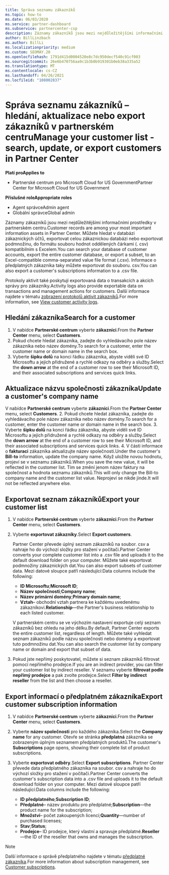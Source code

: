 ```yaml
---
title: Správa seznamu zákazníků
ms.topic: how-to
ms.date: 06/03/2020
ms.service: partner-dashboard
ms.subservice: partnercenter-csp
description: Záznamy zákazníků jsou mezi nejdůležitějšími informačními prostředky. Naučte se zobrazovat, Hledat, aktualizovat & informace o exportu v seznamu zákazníků partnerského centra.
author: BillLinzbach
ms.author: BillLi
ms.localizationpriority: medium
ms.custom: SEOMAY.20
ms.openlocfilehash: 1791d415d0004520e8c7dc950decf540c91cf003
ms.sourcegitcommit: 26e6b470756aa9c1b3b0b919301b0eb38a335a52
ms.translationtype: MT
ms.contentlocale: cs-CZ
ms.lasthandoff: 04/26/2021
ms.locfileid: "108002837"
---
```

# <a name="manage-your-customer-list---search-update-or-export-customers-in-partner-center"></a><span data-ttu-id="df54f-104">Správa seznamu zákazníků – hledání, aktualizace nebo export zákazníků v partnerském centru</span><span class="sxs-lookup"><span data-stu-id="df54f-104">Manage your customer list - search, update, or export customers in Partner Center</span></span>

<span data-ttu-id="df54f-105">**Platí pro**</span><span class="sxs-lookup"><span data-stu-id="df54f-105">**Applies to**</span></span>

- <span data-ttu-id="df54f-106">Partnerské centrum pro Microsoft Cloud for US Government</span><span class="sxs-lookup"><span data-stu-id="df54f-106">Partner Center for Microsoft Cloud for US Government</span></span>

<span data-ttu-id="df54f-107">**Příslušné role**</span><span class="sxs-lookup"><span data-stu-id="df54f-107">**Appropriate roles**</span></span>

- <span data-ttu-id="df54f-108">Agent správce</span><span class="sxs-lookup"><span data-stu-id="df54f-108">Admin agent</span></span>
- <span data-ttu-id="df54f-109">Globální správce</span><span class="sxs-lookup"><span data-stu-id="df54f-109">Global admin</span></span>

<span data-ttu-id="df54f-110">Záznamy zákazníků jsou mezi nejdůležitějšími informačními prostředky v partnerském centru.</span><span class="sxs-lookup"><span data-stu-id="df54f-110">Customer records are among your most important information assets in Partner Center.</span></span> <span data-ttu-id="df54f-111">Můžete hledat v databázi zákaznických účtů, exportovat celou zákaznickou databázi nebo exportovat podmnožinu, do formátu souboru hodnot oddělených čárkami (. csv) kompatibilním s Excelem.</span><span class="sxs-lookup"><span data-stu-id="df54f-111">You can search your database of customer accounts, export the entire customer database, or export a subset, to an Excel-compatible comma-separated value file format (.csv).</span></span> <span data-ttu-id="df54f-112">Informace o předplatných zákazníka taky můžete exportovat do souboru. csv.</span><span class="sxs-lookup"><span data-stu-id="df54f-112">You can also export a customer's subscriptions information to a .csv file.</span></span>

<span data-ttu-id="df54f-113">Protokoly aktivit také poskytují exportovaná data o transakcích a akcích správy pro zákazníky.</span><span class="sxs-lookup"><span data-stu-id="df54f-113">Activity logs also provide exportable data on transactions and management actions for customers.</span></span> <span data-ttu-id="df54f-114">Další informace najdete v tématu [zobrazení protokolů aktivit zákazníků](activity-logs.md).</span><span class="sxs-lookup"><span data-stu-id="df54f-114">For more information, see [View customer activity logs](activity-logs.md).</span></span>

## <a name="search-for-a-customer"></a><span data-ttu-id="df54f-115">Hledání zákazníka</span><span class="sxs-lookup"><span data-stu-id="df54f-115">Search for a customer</span></span>

1. <span data-ttu-id="df54f-116">V nabídce **Partnerské centrum** vyberte **zákazníci**.</span><span class="sxs-lookup"><span data-stu-id="df54f-116">From the **Partner Center** menu, select **Customers**.</span></span>
2. <span data-ttu-id="df54f-117">Pokud chcete hledat zákazníka, zadejte do vyhledávacího pole název zákazníka nebo název domény.</span><span class="sxs-lookup"><span data-stu-id="df54f-117">To search for a customer, enter the customer name or domain name in the search box.</span></span>
3. <span data-ttu-id="df54f-118">Vyberte **šipku dolů** na konci řádku zákazníka, abyste viděli své ID Microsoftu a jejich přidružené a rychlé odkazy na odběry a služby.</span><span class="sxs-lookup"><span data-stu-id="df54f-118">Select the **down arrow** at the end of a customer row to see their Microsoft ID, and their associated subscriptions and services quick links.</span></span>

## <a name="update-a-customers-company-name"></a><span data-ttu-id="df54f-119">Aktualizace názvu společnosti zákazníka</span><span class="sxs-lookup"><span data-stu-id="df54f-119">Update a customer's company name</span></span>

<span data-ttu-id="df54f-120">V nabídce **Partnerské centrum** vyberte **zákazníci**.</span><span class="sxs-lookup"><span data-stu-id="df54f-120">From the **Partner Center** menu, select **Customers**.</span></span>
2. <span data-ttu-id="df54f-121">Pokud chcete hledat zákazníka, zadejte do vyhledávacího pole název zákazníka nebo název domény.</span><span class="sxs-lookup"><span data-stu-id="df54f-121">To search for a customer, enter the customer name or domain name in the search box.</span></span>
3. <span data-ttu-id="df54f-122">Vyberte **šipku dolů** na konci řádku zákazníka, abyste viděli své ID Microsoftu a jejich přidružené a rychlé odkazy na odběry a služby.</span><span class="sxs-lookup"><span data-stu-id="df54f-122">Select the **down arrow** at the end of a customer row to see their Microsoft ID, and their associated subscriptions and services quick links.</span></span>
4. <span data-ttu-id="df54f-123">V části informace o **fakturaci** zákazníka aktualizujte název společnosti.</span><span class="sxs-lookup"><span data-stu-id="df54f-123">Under the customer's **Bill-to** information, update the company name.</span></span> <span data-ttu-id="df54f-124">Když uložíte novou hodnotu, projeví se v seznamu zákazníků.</span><span class="sxs-lookup"><span data-stu-id="df54f-124">When you save the new value, it will be reflected in the customer list.</span></span> <span data-ttu-id="df54f-125">Tím se změní jenom název faktury na společnost a hodnota seznamu zákazníků.</span><span class="sxs-lookup"><span data-stu-id="df54f-125">This will only change the Bill-to company name and the customer list value.</span></span> <span data-ttu-id="df54f-126">Neprojeví se nikde jinde.</span><span class="sxs-lookup"><span data-stu-id="df54f-126">It will not be reflected anywhere else.</span></span>

## <a name="export-your-customer-list"></a><span data-ttu-id="df54f-127">Exportovat seznam zákazníků</span><span class="sxs-lookup"><span data-stu-id="df54f-127">Export your customer list</span></span>

1. <span data-ttu-id="df54f-128">V nabídce **Partnerské centrum** vyberte **zákazníci**.</span><span class="sxs-lookup"><span data-stu-id="df54f-128">From the **Partner Center** menu, select **Customers**.</span></span>
2. <span data-ttu-id="df54f-129">Vyberte **exportovat zákazníky**.</span><span class="sxs-lookup"><span data-stu-id="df54f-129">Select **Export customers**.</span></span>

   <span data-ttu-id="df54f-130">Partner Center převede úplný seznam zákazníků na soubor. csv a nahraje ho do výchozí složky pro stažení v počítači.</span><span class="sxs-lookup"><span data-stu-id="df54f-130">Partner Center converts your complete customer list into a .csv file and uploads it to the default download folder on your computer.</span></span> <span data-ttu-id="df54f-131">Můžete také exportovat podmnožiny zákaznických dat.</span><span class="sxs-lookup"><span data-stu-id="df54f-131">You can also export subsets of customer data.</span></span> <span data-ttu-id="df54f-132">Mezi datové sloupce patří následující:</span><span class="sxs-lookup"><span data-stu-id="df54f-132">Data columns include the following:</span></span>

   - <span data-ttu-id="df54f-133">**ID Microsoftu**;</span><span class="sxs-lookup"><span data-stu-id="df54f-133">**Microsoft ID**;</span></span>
   - <span data-ttu-id="df54f-134">**Název společnosti**;</span><span class="sxs-lookup"><span data-stu-id="df54f-134">**Company name**;</span></span>
   - <span data-ttu-id="df54f-135">**Název primární domény**;</span><span class="sxs-lookup"><span data-stu-id="df54f-135">**Primary domain name**;</span></span>
   - <span data-ttu-id="df54f-136">**Vztah**– obchodní vztah partnera ke každému uvedenému zákazníkovi.</span><span class="sxs-lookup"><span data-stu-id="df54f-136">**Relationship**—the Partner's business relationship to each listed customer.</span></span>

    <span data-ttu-id="df54f-137">V partnerském centru se ve výchozím nastavení exportuje celý seznam zákazníků bez ohledu na jeho délku.</span><span class="sxs-lookup"><span data-stu-id="df54f-137">By default, Partner Center exports the entire customer list, regardless of length.</span></span> <span data-ttu-id="df54f-138">Můžete také vyhledat seznam zákazníků podle názvu společnosti nebo domény a exportovat tuto podmnožinu dat.</span><span class="sxs-lookup"><span data-stu-id="df54f-138">You can also search the customer list by company name or domain and export that subset of data.</span></span>

3. <span data-ttu-id="df54f-139">Pokud jste nepřímý poskytovatel, můžete si seznam zákazníků filtrovat pomocí nepřímého prodejce.</span><span class="sxs-lookup"><span data-stu-id="df54f-139">If you are an indirect provider, you can filter your customer list by indirect reseller.</span></span> <span data-ttu-id="df54f-140">V seznamu vyberte **filtrovat podle nepřímý prodejce** a pak zvolte prodejce.</span><span class="sxs-lookup"><span data-stu-id="df54f-140">Select **Filter by indirect reseller** from the list and then choose a reseller.</span></span>


## <a name="export-customer-subscription-information"></a><span data-ttu-id="df54f-141">Export informací o předplatném zákazníka</span><span class="sxs-lookup"><span data-stu-id="df54f-141">Export customer subscription information</span></span>

1. <span data-ttu-id="df54f-142">V nabídce **Partnerské centrum** vyberte **zákazníci**.</span><span class="sxs-lookup"><span data-stu-id="df54f-142">From the **Partner Center** menu, select **Customers**.</span></span>

2. <span data-ttu-id="df54f-143">Vyberte **název společnosti** pro každého zákazníka.</span><span class="sxs-lookup"><span data-stu-id="df54f-143">Select the **Company name** for any customer.</span></span> <span data-ttu-id="df54f-144">Otevře se stránka **předplatná** zákazníka se zobrazeným úplným seznamem předplatných produktů.</span><span class="sxs-lookup"><span data-stu-id="df54f-144">The customer's **Subscriptions** page opens, showing their complete list of product subscriptions.</span></span>

3. <span data-ttu-id="df54f-145">Vyberte **exportovat odběry**.</span><span class="sxs-lookup"><span data-stu-id="df54f-145">Select **Export subscriptions**.</span></span> <span data-ttu-id="df54f-146">Partner Center převede data předplatného zákazníka na soubor. csv a nahraje ho do výchozí složky pro stažení v počítači.</span><span class="sxs-lookup"><span data-stu-id="df54f-146">Partner Center converts the customer's subscription data into a .csv file and uploads it to the default download folder on your computer.</span></span> <span data-ttu-id="df54f-147">Mezi datové sloupce patří následující:</span><span class="sxs-lookup"><span data-stu-id="df54f-147">Data columns include the following:</span></span>
   - <span data-ttu-id="df54f-148">**ID předplatného**;</span><span class="sxs-lookup"><span data-stu-id="df54f-148">**Subscription ID**;</span></span>
   - <span data-ttu-id="df54f-149">**Předplatné**– název produktu pro předplatné;</span><span class="sxs-lookup"><span data-stu-id="df54f-149">**Subscription**—the product name for the subscription;</span></span>
   - <span data-ttu-id="df54f-150">**Množství**– počet zakoupených licencí;</span><span class="sxs-lookup"><span data-stu-id="df54f-150">**Quantity**—number of purchased licenses;</span></span>
   - <span data-ttu-id="df54f-151">**Stav**;</span><span class="sxs-lookup"><span data-stu-id="df54f-151">**Status**;</span></span>
   - <span data-ttu-id="df54f-152">**Prodejce**– ID prodejce, který vlastní a spravuje předplatné.</span><span class="sxs-lookup"><span data-stu-id="df54f-152">**Reseller**—the ID of the reseller that owns and manages the subscription.</span></span>

> [!NOTE]  
> <span data-ttu-id="df54f-153">Další informace o správě předplatného najdete v tématu [předplatné zákazníka](customer-subscriptions.md).</span><span class="sxs-lookup"><span data-stu-id="df54f-153">For more information about subscription management, see [Customer subscriptions](customer-subscriptions.md).</span></span>
